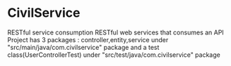 # CivilService
RESTful service consumption
RESTful web services that consumes an API Project has 3 packages : controller,entity,service under "src/main/java/com.civilservice" package and a test class(UserControllerTest) under "src/test/java/com.civilservice" package

